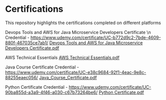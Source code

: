 # Certifications
This repository highlights the certifications completed on different platforms

Devops Tools and AWS for Java Microservice Developers Certificate \n
Credential - https://www.udemy.com/certificate/UC-b772d9c2-7bde-4609-880f-467035ce7ab1/
[Devops Tools and AWS for Java Microservice Developers Certificate.pdf](https://github.com/user-attachments/files/21932329/Devops.Tools.and.AWS.for.Java.Microservice.Developers.Certificate.pdf)

AWS Technical Essentials
[AWS Technical Essentials.pdf](https://github.com/user-attachments/files/21932336/AWS.Technical.Essentials.pdf)

Java Course Certificate
Credential - https://www.udemy.com/certificate/UC-e38c9684-92f1-4eac-9e8c-88255eaec056/
[Java_Course_Certificate.pdf](https://github.com/user-attachments/files/21932348/Java_Course_Certificate.pdf)

Python Certificate
Credential - https://www.udemy.com/certificate/UC-90ba855d-a3a9-4f46-a030-c67b73264be6/
[Python Certificate.pdf](https://github.com/user-attachments/files/21932351/Python.Certificate.pdf)
